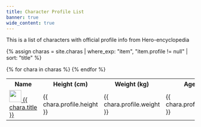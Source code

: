 ```yaml
---
title: Character Profile List
banner: true
wide_content: true
---
```


<p>This is a list of characters with official profile info from Hero-encyclopedia</p>

{% assign charas = site.charas | where_exp: "item", "item.profile != null" | sort: "title" %}

<div class="table-scroll">
<table class="sort-table bordered">
<tr><th data-type="string">Name</th><th>Height (cm)</th><th>Weight (kg)</th><th>Age</th><th data-type="string">Birthday</th><th data-type="string">Birthplace</th></tr>
{% for chara in charas %}
<tr>
<td><a class="item" href="{{ chara.url }}"><img src="{{ chara | charaPageToIcon }}"  width="32" height="32" loading="lazy"> {{ chara.title }}</a></td>
<td>{{ chara.profile.height }}</td>
<td>{{ chara.profile.weight }}</td>
<td>{{ chara.profile.age }}</td>
<td>{{ chara.profile.birthday }}</td>
<td>{{ chara.profile.birthplace }}</td>
</tr>
{% endfor %}
</table>
</div>
